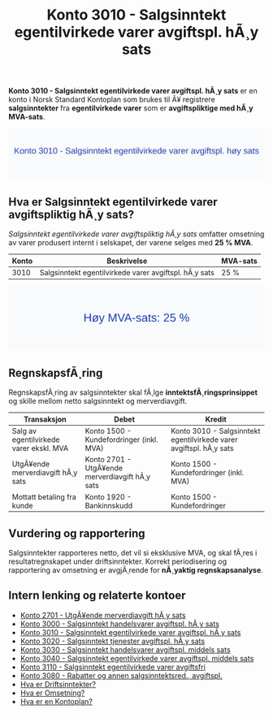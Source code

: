﻿---
title: "Konto 3010 - Salgsinntekt egentilvirkede varer avgiftspl. hÃ¸y sats"
meta_title: "3010-salgsinntekt-egentilvirkede-varer"
meta_description: '**Konto 3010 - Salgsinntekt egentilvirkede varer avgiftspl. hÃ¸y sats** er en konto i Norsk Standard Kontoplan som brukes til Ã¥ registrere **salgsinntekter** f...'
slug: 3010-salgsinntekt-egentilvirkede-varer
type: blog
layout: pages/single
---

**Konto 3010 - Salgsinntekt egentilvirkede varer avgiftspl. hÃ¸y sats** er en konto i Norsk Standard Kontoplan som brukes til Ã¥ registrere **salgsinntekter** fra **egentilvirkede varer** som er **avgiftspliktige med hÃ¸y MVA-sats**.

![Illustrasjon av konto 3010 Salgsinntekt egentilvirkede varer avgiftspl. hÃ¸y sats](3010-salgsinntekt-egentilvirkede-varer-avgiftspl-hoy-sats-image.svg)

## Hva er Salgsinntekt egentilvirkede varer avgiftspliktig hÃ¸y sats?

*Salgsinntekt egentilvirkede varer avgiftspliktig hÃ¸y sats* omfatter omsetning av varer produsert internt i selskapet, der varene selges med **25 % MVA**.

| Konto | Beskrivelse                                                       | MVA-sats |
|-------|-------------------------------------------------------------------|----------|
| 3010  | Salgsinntekt egentilvirkede varer avgiftspl. hÃ¸y sats            | 25 %     |

![HÃ¸y MVA-sats: 25 %](3010-mva-hoy-sats.svg)

## RegnskapsfÃ¸ring

RegnskapsfÃ¸ring av salgsinntekter skal fÃ¸lge **inntektsfÃ¸ringsprinsippet** og skille mellom netto salgsinntekt og merverdiavgift.

| Transaksjon                                 | Debet                                            | Kredit                                               |
|---------------------------------------------|--------------------------------------------------|------------------------------------------------------|
| Salg av egentilvirkede varer ekskl. MVA     | Konto 1500 - Kundefordringer (inkl. MVA)         | Konto 3010 - Salgsinntekt egentilvirkede varer avgiftspl. hÃ¸y sats |
| UtgÃ¥ende merverdiavgift hÃ¸y sats            | Konto 2701 - UtgÃ¥ende merverdiavgift hÃ¸y sats     | Konto 1500 - Kundefordringer (inkl. MVA)             |
| Mottatt betaling fra kunde                  | Konto 1920 - Bankinnskudd                         | Konto 1500 - Kundefordringer                         |

## Vurdering og rapportering

Salgsinntekter rapporteres netto, det vil si eksklusive MVA, og skal fÃ¸res i resultatregnskapet under driftsinntekter. Korrekt periodisering og rapportering av omsetning er avgjÃ¸rende for **nÃ¸yaktig regnskapsanalyse**.

## Intern lenking og relaterte kontoer

* [Konto 2701 - UtgÃ¥ende merverdiavgift hÃ¸y sats](/blogs/kontoplan/2701-utgaende-merverdiavgift-hoy-sats "Konto 2701 - UtgÃ¥ende merverdiavgift hÃ¸y sats")
* [Konto 3000 - Salgsinntekt handelsvarer avgiftspl. hÃ¸y sats](/blogs/kontoplan/3000-salgsinntekt-handelsvarer-avgiftspl-hoy-sats "Konto 3000 - Salgsinntekt handelsvarer avgiftspl. hÃ¸y sats")
* [Konto 3010 - Salgsinntekt egentilvirkede varer avgiftspl. hÃ¸y sats](/blogs/kontoplan/3010-salgsinntekt-egentilvirkede-varer-avgiftspl-hoy-sats "Konto 3010 - Salgsinntekt egentilvirkede varer avgiftspl. hÃ¸y sats")
* [Konto 3020 - Salgsinntekt tjenester avgiftspl. hÃ¸y sats](/blogs/kontoplan/3020-salgsinntekt-tjenester-avgiftspl-hoy-sats "Konto 3020 - Salgsinntekt tjenester avgiftspl. hÃ¸y sats")
* [Konto 3030 - Salgsinntekt handelsvarer avgiftspl. middels sats](/blogs/kontoplan/3030-salgsinntekt-handelsvarer-avgiftspl-middels-sats "Konto 3030 - Salgsinntekt handelsvarer avgiftspl. middels sats")
* [Konto 3040 - Salgsinntekt egentilvirkede varer avgiftspl. middels sats](/blogs/kontoplan/3040-salgsinntekt-egentilvirkede-varer-avgiftspl-middels-sats "Konto 3040 - Salgsinntekt egentilvirkede varer avgiftspl. middels sats")
* [Konto 3110 - Salgsinntekt egentilvirkede varer avgiftsfri](/blogs/kontoplan/3110-salgsinntekt-egentilvirkede-varer-avgiftsfri "Konto 3110 - Salgsinntekt egentilvirkede varer avgiftsfri")
* [Konto 3080 - Rabatter og annen salgsinntektsred., avgiftspl.](/blogs/kontoplan/3080-rabatter-og-annen-salgsinntektsred-avgiftspl "Konto 3080 - Rabatter og annen salgsinntektsred., avgiftspl.")
* [Hva er Driftsinntekter?](/blogs/regnskap/hva-er-driftsinntekter "Hva er Driftsinntekter? Komplett Guide til Driftsinntekter i Regnskap")
* [Hva er Omsetning?](/blogs/regnskap/hva-er-omsetning "Hva er Omsetning? Komplett Guide til Omsetning i Regnskap og Skatt")
* [Hva er en Kontoplan?](/blogs/regnskap/hva-er-kontoplan "Hva er en Kontoplan? Komplett Guide til Kontoplaner i Norsk Regnskap")

